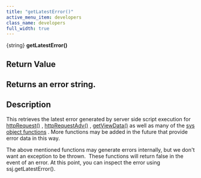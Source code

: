 ```yaml
---
title: "getLatestError()"
active_menu_item: developers
class_name: developers
full_width: true
---
```



{string} **getLatestError()**

## Return Value

## Returns an error string.

## Description

This retrieves the latest error generated by server side script execution for [httpRequest()](../web-service-calls/httprequest2) , [httpRequestAdv()](../web-service-calls/httprequestadv) , [getViewData()](../database/getviewdata2) as well as many of the [sys object functions](../../sys-object/) . More functions may be added in the future that provide error data in this way.

The above mentioned functions may generate errors internally, but we don't want an exception to be thrown.  These functions will return false in the event of an error. At this point, you can inspect the error using ssj.getLatestError().

